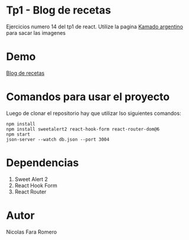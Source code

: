 # Tp1 - Blog de recetas

Ejercicios numero 14 del tp1 de react. Utilize la pagina [Kamado argentino](https://kamadoargentino.com.ar/recetas/) para sacar las imagenes

# Demo

[Blog de recetas](https://tp1-ej14-react.netlify.app/)

# Comandos para usar el proyecto

Luego de clonar el repositorio hay que utilizar lso siguientes comandos:

```
npm install
npm install sweetalert2 react-hook-form react-router-dom@6
npm start 
json-server --watch db.json --port 3004 
```

# Dependencias

1. Sweet Alert 2
2. React Hook Form
3. React Router 

# Autor

Nicolas Fara Romero




